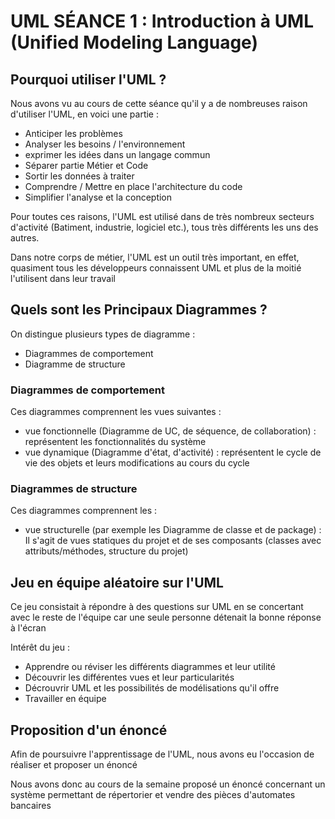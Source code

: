 # UML SÉANCE 1 : Introduction à UML (Unified Modeling Language)

<h2>Pourquoi utiliser l'UML ?</h2>
<p>
Nous avons vu au cours de cette séance qu'il y a de nombreuses raison d'utiliser l'UML, en voici une partie :
<ul>
<li>Anticiper les problèmes</li>
<li>Analyser les besoins / l'environnement</li>
<li>exprimer les idées dans un langage commun</li>
<li>Séparer partie Métier et Code</li>
<li>Sortir les données à traiter</li>
<li>Comprendre / Mettre en place l'architecture du code</li>
<li>Simplifier l'analyse et la conception</li>
</ul>
Pour toutes ces raisons, l'UML est utilisé dans de très nombreux secteurs d'activité (Batiment, industrie, logiciel etc.),
tous très différents les uns des autres.
</p>
<p>Dans notre corps de métier, l'UML est un outil très important, en effet, quasiment tous les développeurs connaissent UML et plus de la moitié l'utilisent dans leur travail</p>


<h2>Quels sont les Principaux Diagrammes ?</h2>
<p>On distingue plusieurs types de diagramme :</p>
<ul>
<li>Diagrammes de comportement</li>
<li>Diagramme de structure</li>
</ul>

<h3>Diagrammes de comportement</h3>
<p>Ces diagrammes comprennent les vues suivantes : </p>
<ul>
<li>vue fonctionnelle (Diagramme de UC, de séquence, de collaboration) : représentent les fonctionnalités du système</li>
<li>vue dynamique (Diagramme d'état, d'activité) : représentent le cycle de vie des objets et leurs modifications au cours du cycle</li>
</ul>
<h3>Diagrammes de structure</h3>
<p>Ces diagrammes comprennent les : </p>
<ul>
<li>vue structurelle (par exemple les Diagramme de classe et de package) : Il s'agit de vues statiques du projet et de ses composants
(classes avec attributs/méthodes, structure du projet)</li>
</ul>
<h2>Jeu en équipe aléatoire sur l'UML</h2>
<p>Ce jeu consistait à répondre à des questions sur UML en se concertant avec le reste de l'équipe car une seule personne détenait la bonne réponse à l'écran</p>
<p>Intérêt du jeu : </p>
<ul>
<li>Apprendre ou réviser les différents diagrammes et leur utilité</li>
<li>Découvrir les différentes vues et leur particularités</li>
<li>Décrouvrir UML et les possibilités de modélisations qu'il offre</li>
<li>Travailler en équipe</li>
</ul>

<h2>Proposition d'un énoncé</h2>
<p>Afin de poursuivre l'apprentissage de l'UML, nous avons eu l'occasion de réaliser et proposer un énoncé</p>
<p>Nous avons donc au cours de la semaine proposé un énoncé concernant un système permettant de répertorier et vendre des pièces d'automates bancaires</p>